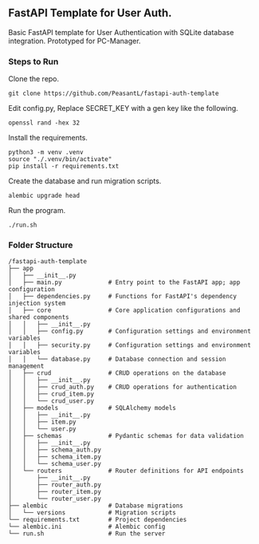 <h2>FastAPI Template for User Auth.</h2>

Basic FastAPI template for User Authentication with SQLite database integration.
Prototyped for PC-Manager.


<h3>Steps to Run</h3>

Clone the repo.

```
git clone https://github.com/PeasantL/fastapi-auth-template
```

Edit config.py, Replace SECRET_KEY with a gen key like the following.

```
openssl rand -hex 32
```

Install the requirements.

```
python3 -m venv .venv
source "./.venv/bin/activate"
pip install -r requirements.txt
```

Create the database and run migration scripts.

```
alembic upgrade head
```

Run the program.

```
./run.sh
```

<h3>Folder Structure</h3>

```
/fastapi-auth-template
├── app                     
│   ├── __init__.py         
│   ├── main.py             # Entry point to the FastAPI app; app configuration
│   ├── dependencies.py     # Functions for FastAPI's dependency injection system
│   ├── core                # Core application configurations and shared components
│   │   ├── __init__.py
│   │   ├── config.py       # Configuration settings and environment variables
│   │   ├── security.py     # Configuration settings and environment variables
│   │   └── database.py     # Database connection and session management
│   ├── crud                # CRUD operations on the database
│   │   ├── __init__.py
│   │   ├── crud_auth.py    # CRUD operations for authentication
│   │   ├── crud_item.py    
│   │   └── crud_user.py    
│   ├── models              # SQLAlchemy models
│   │   ├── __init__.py
│   │   ├── item.py         
│   │   └── user.py         
│   ├── schemas             # Pydantic schemas for data validation
│   │   ├── __init__.py
│   │   ├── schema_auth.py  
│   │   ├── schema_item.py  
│   │   └── schema_user.py  
│   └── routers             # Router definitions for API endpoints
│       ├── __init__.py
│       ├── router_auth.py  
│       ├── router_item.py  
│       └── router_user.py  
├── alembic                 # Database migrations
│   └── versions            # Migration scripts
└── requirements.txt        # Project dependencies
└── alembic.ini             # Alembic config 
└── run.sh                  # Run the server
```


